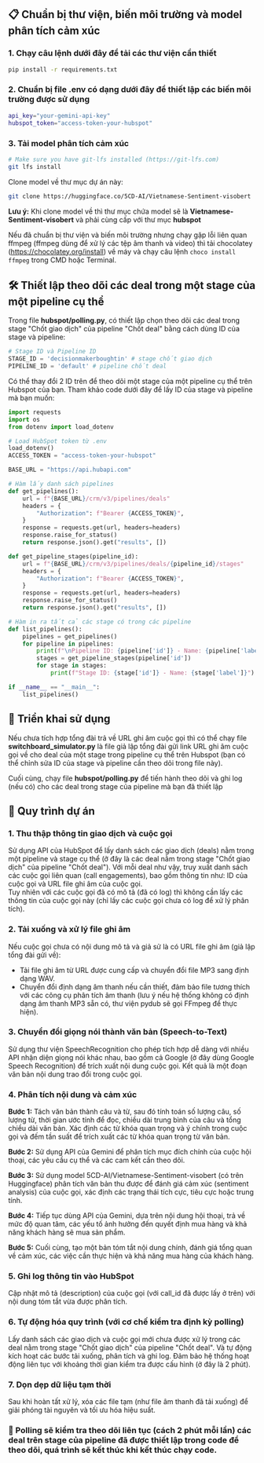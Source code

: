 ## 📋 Chuẩn bị thư viện, biến môi trường và model phân tích cảm xúc
### 1. Chạy câu lệnh dưới đây để tải các thư viện cần thiết
```bash
pip install -r requirements.txt
```
### 2. Chuẩn bị file .env có dạng dưới đây để thiết lập các biến môi trường được sử dụng
```bash
api_key="your-gemini-api-key"
hubspot_token="access-token-your-hubspot"
```
### 3. Tải model phân tích cảm xúc
```bash
# Make sure you have git-lfs installed (https://git-lfs.com)
git lfs install
```
Clone model về thư mục dự án này:
```bash
git clone https://huggingface.co/5CD-AI/Vietnamese-Sentiment-visobert
```
**Lưu ý:** Khi clone model về thì thư mục chứa model sẽ là **Vietnamese-Sentiment-visobert** và phải cùng cấp với thư mục **hubspot**  

Nếu đã chuẩn bị thư viện và biến môi trường nhưng chạy gặp lỗi liên quan ffmpeg (ffmpeg dùng để xử lý các tệp âm thanh và video) thì tải chocolatey (https://chocolatey.org/install) về máy và chạy câu lệnh `choco install ffmpeg` trong CMD hoặc Terminal. 

## 🛠️ Thiết lập theo dõi các deal trong một stage của một pipeline cụ thể
Trong file **hubspot/polling.py**, có thiết lập chọn theo dõi các deal trong stage "Chốt giao dịch" của pipeline "Chốt deal" bằng cách dùng ID của stage và pipeline:
```python
# Stage ID và Pipeline ID
STAGE_ID = 'decisionmakerboughtin' # stage chốt giao dịch
PIPELINE_ID = 'default' # pipeline chốt deal
```
Có thể thay đổi 2 ID trên để theo dõi một stage của một pipeline cụ thể trên Hubspot của bạn. Tham khảo code dưới đây để lấy ID của stage và pipeline mà bạn muốn:
```python
import requests
import os
from dotenv import load_dotenv

# Load HubSpot token từ .env
load_dotenv()
ACCESS_TOKEN = "access-token-your-hubspot"

BASE_URL = "https://api.hubapi.com"

# Hàm lấy danh sách pipelines
def get_pipelines():
    url = f"{BASE_URL}/crm/v3/pipelines/deals"
    headers = {
        "Authorization": f"Bearer {ACCESS_TOKEN}",
    }
    response = requests.get(url, headers=headers)
    response.raise_for_status()
    return response.json().get("results", [])

def get_pipeline_stages(pipeline_id):
    url = f"{BASE_URL}/crm/v3/pipelines/deals/{pipeline_id}/stages"
    headers = {
        "Authorization": f"Bearer {ACCESS_TOKEN}",
    }
    response = requests.get(url, headers=headers)
    response.raise_for_status()
    return response.json().get("results", [])

# Hàm in ra tất cả các stage có trong các pipeline
def list_pipelines():
    pipelines = get_pipelines()
    for pipeline in pipelines:
        print(f"\nPipeline ID: {pipeline['id']} - Name: {pipeline['label']}")
        stages = get_pipeline_stages(pipeline['id'])
        for stage in stages:
            print(f"Stage ID: {stage['id']} - Name: {stage['label']}")

if __name__ == "__main__":
    list_pipelines()
```
## 🚀 Triển khai sử dụng
Nếu chưa tích hợp tổng đài trả về URL ghi âm cuộc gọi thì có thể chạy file **switchboard_simulator.py** là file giả lập tổng đài gửi link URL ghi âm cuộc gọi về cho deal của một stage trong pipeline cụ thể trên Hubspot (bạn có thể chỉnh sửa ID của stage và pipeline cần theo dõi trong file này).  

Cuối cùng, chạy file **hubspot/polling.py** để tiến hành theo dõi và ghi log (nếu có) cho các deal trong stage của pipeline mà bạn đã thiết lập

## 🔄 Quy trình dự án
### 1. Thu thập thông tin giao dịch và cuộc gọi
Sử dụng API của HubSpot để lấy danh sách các giao dịch (deals) nằm trong một pipeline và stage cụ thể (ở đây là các deal nằm trong stage "Chốt giao dịch" của pipeline "Chốt deal"). Với mỗi deal như vậy, truy xuất danh sách các cuộc gọi liên quan (call engagements), bao gồm thông tin như: ID của cuộc gọi và URL file ghi âm của cuộc gọi.  
Tuy nhiên với các cuộc gọi đã có mô tả (đã có log) thì không cần lấy các thông tin của cuộc gọi này (chỉ lấy các cuộc gọi chưa có log để xử lý phân tích).

### 2. Tải xuống và xử lý file ghi âm
Nếu cuộc gọi chưa có nội dung mô tả và giả sử là có URL file ghi âm (giả lập tổng đài gửi về): 
- Tải file ghi âm từ URL được cung cấp và chuyển đổi file MP3 sang định dạng WAV.
- Chuyển đổi định dạng âm thanh nếu cần thiết, đảm bảo file tương thích với các công cụ phân tích âm thanh (lưu ý nếu hệ thống không có định dạng âm thanh MP3 sẵn có, thư viện pydub sẽ gọi FFmpeg để thực hiện).

### 3. Chuyển đổi giọng nói thành văn bản (Speech-to-Text)
Sử dụng thư viện SpeechRecognition cho phép tích hợp dễ dàng với nhiều API nhận diện giọng nói khác nhau, bao gồm cả Google (ở đây dùng Google Speech Recognition) để trích xuất nội dung cuộc gọi. Kết quả là một đoạn văn bản nội dung trao đổi trong cuộc gọi.

### 4. Phân tích nội dung và cảm xúc
**Bước 1:** Tách văn bản thành câu và từ, sau đó tính toán số lượng câu, số lượng từ, thời gian ước tính để đọc, chiều dài trung bình của câu và tổng chiều dài văn bản. Xác định các từ khóa quan trọng và ý chính trong cuộc gọi và đếm tần suất để trích xuất các từ khóa quan trọng từ văn bản.

**Bước 2:** Sử dụng API của Gemini để phân tích mục đích chính của cuộc hội thoại, các yêu cầu cụ thể và các cam kết cần theo dõi.

**Bước 3:** Sử dụng model 5CD-AI/Vietnamese-Sentiment-visobert (có trên Huggingface) phân tích văn bản thu được để đánh giá cảm xúc (sentiment analysis) của cuộc gọi, xác định các trạng thái tích cực, tiêu cực hoặc trung tính.

**Bước 4:** Tiếp tục dùng API của Gemini, dựa trên nội dung hội thoại, trả về mức độ quan tâm, các yếu tố ảnh hưởng đến quyết định mua hàng và khả năng khách hàng sẽ mua sản phẩm.

**Bước 5:** Cuối cùng, tạo một bản tóm tắt nội dung chính, đánh giá tổng quan về cảm xúc, các việc cần thực hiện và khả năng mua hàng của khách hàng.

### 5. Ghi log thông tin vào HubSpot
Cập nhật mô tả (description) của cuộc gọi (với call_id đã được lấy ở trên) với nội dung tóm tắt vừa được phân tích.

### 6. Tự động hóa quy trình (với cơ chế kiểm tra định kỳ polling)
Lấy danh sách các giao dịch và cuộc gọi mới chưa được xử lý trong các deal nằm trong stage "Chốt giao dịch" của pipeline "Chốt deal". Và tự động kích hoạt các bước tải xuống, phân tích và ghi log. Đảm bảo hệ thống hoạt động liên tục với khoảng thời gian kiểm tra được cấu hình (ở đây là 2 phút).

### 7. Dọn dẹp dữ liệu tạm thời
Sau khi hoàn tất xử lý, xóa các file tạm (như file âm thanh đã tải xuống) để giải phóng tài nguyên và tối ưu hóa hiệu suất.

### 🤖 Polling sẽ kiểm tra theo dõi liên tục (cách 2 phút mỗi lần) các deal trên stage của pipeline đã được thiết lập trong code để theo dõi, quá trình sẽ kết thúc khi kết thúc chạy code.

